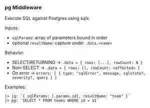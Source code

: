 ### pg Middleware

Execute SQL against Postgres using sqlx.

Inputs:
- `sqlParams`: array of parameters bound in order
- optional `resultName`: capture under `.data.<name>`

Behavior:
- SELECT/RETURNING → `.data = { rows: [...], rowCount: N }`
- Non-SELECT → `.data = { rows: [], rowCount: <affected> }`
- On error → `errors: [ { type: "sqlError", message, sqlstate?, severity?, query } ]`

Examples:
```wp
|> jq: `{ sqlParams: [.params.id], resultName: "team" }`
|> pg: `SELECT * FROM teams WHERE id = $1`
```


